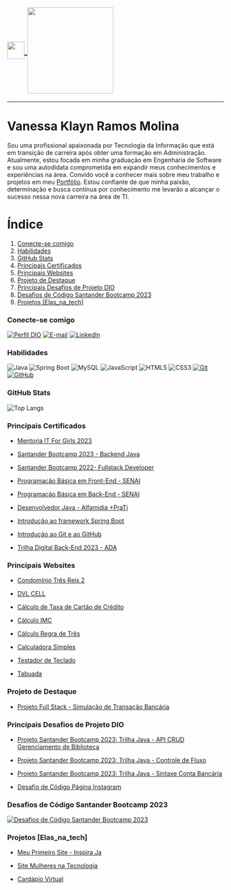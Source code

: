 <h1>
    <a href="https://klaynmolina.com.br/">
     <img width="40px" align="center" src="https://drive.google.com/uc?export=view&id=1sL2IzjwlEgUm0BXgcTk9_ZKHS1VDUYdA">
     <img width="200px" align="center" src="https://drive.google.com/uc?export=view&id=1t7QrM4VtUR17i2Bs5ObB5Xfivbs8tGQP">
    </a>
</h1>

---

# Vanessa Klayn Ramos Molina
Sou uma profissional apaixonada por Tecnologia da Informação que está em transição de carreira após obter uma formação em Administração. 
Atualmente, estou focada em minha graduação em Engenharia de Software e sou uma autodidata comprometida em expandir meus conhecimentos e experiências na área. 
Convido você a conhecer mais sobre meu trabalho e projetos em meu [Portfólio](https://klaynmolina.com.br/). 
Estou confiante de que minha paixão, determinação e busca contínua por conhecimento me levarão a alcançar o sucesso nessa nova carreira na área de TI.

# Índice 
1. [Conecte-se comigo](https://github.com/klaynmolina#conecte-se-comigo)
2. [Habilidades](https://github.com/klaynmolina#habilidades)
3. [GitHub Stats](https://github.com/klaynmolina#github-stats)
4. [Principais Certificados](https://github.com/klaynmolina#principais-certificados)
5. [Principais Websites](https://github.com/klaynmolina#principais-websites)
6. [Projeto de Destaque](https://github.com/klaynmolina/SimulacaoBancaria)
7. [Principais Desafios de Projeto DIO](https://github.com/klaynmolina#principais-desafios-de-projeto-dio)
8. [Desafios de Código Santander Bootcamp 2023](https://github.com/klaynmolina#desafios-de-c%C3%B3digo-santander-bootcamp-2023)
9. [Projetos [Elas_na_tech]](https://github.com/klaynmolina#projetos-elas_na_tech) 

### Conecte-se comigo
[![Perfil DIO](https://img.shields.io/badge/-Meu%20Perfil%20na%20DIO-30A3DC?style=for-the-badge)](https://www.dio.me/users/vanessakrmolina/)
[![E-mail](https://img.shields.io/badge/-Email-000?style=for-the-badge&logo=microsoft-outlook&logoColor=E94D5F)](mailto:vanessakrmolina@hotmail.com)
[![LinkedIn](https://img.shields.io/badge/-LinkedIn-000?style=for-the-badge&logo=linkedin&logoColor=30A3DC)](https://www.linkedin.com/in/vanessakrmolina/)


### Habilidades
![Java](https://img.shields.io/badge/Java-000?style=for-the-badge&logo=java&logoColor=30A3DC)
![Spring Boot](https://img.shields.io/badge/Spring%20Boot-000?style=for-the-badge&logo=spring&logoColor=30A3DC)
![MySQL](https://img.shields.io/badge/MySQL-000?style=for-the-badge&logo=mysql&logoColor=30A3DC)
![JavaScript](https://img.shields.io/badge/JavaScript-000?style=for-the-badge&logo=javascript&logoColor=30A3DC)
![HTML5](https://img.shields.io/badge/HTML%205-000?style=for-the-badge&logo=html5&logoColor=30A3DC)
![CSS3](https://img.shields.io/badge/CSS%203-000?style=for-the-badge&logo=css3&logoColor=30A3DC)
[![Git](https://img.shields.io/badge/Git-000?style=for-the-badge&logo=git&logoColor=E94D5F)](https://git-scm.com/doc)
[![GitHub](https://img.shields.io/badge/GitHub-000?style=for-the-badge&logo=github&logoColor=30A3DC)](https://github.com/klaynmolina)


### GitHub Stats
![Top Langs](https://github-readme-stats-git-masterrstaa-rickstaa.vercel.app/api/top-langs/?username=klaynmolina&layout=compact&bg_color=000&border_color=30A3DC&title_color=E94D5F&text_color=FFF)


### Principais Certificados
- [Mentoria IT For Girls 2023](https://drive.google.com/file/d/1CNmzg-714LAijm2DOMQyhyDk30CzXIEm/view?usp=sharing)
  
- [Santander Bootcamp 2023 - Backend Java](https://drive.google.com/file/d/1Wow5pTzUIgmnHGboud3VmRiRZrouGByc/view?usp=sharing)
  
- [Santander Bootcamp 2022- Fullstack Developer](https://drive.google.com/file/d/1pe5UpEX8l4nqoV6HXsMGW8zqE7KaqYj0/view?usp=sharing)
  
- [Programação Básica em Front-End - SENAI](https://drive.google.com/file/d/1ySxxmBcY-yJM0wZ0rLPdcrXIaBv8hSHY/view?usp=sharing)
  
- [Programação Básica em Back-End - SENAI](https://drive.google.com/file/d/1Ba4cm9AK1CctOsTGtO4NhpHlJWWaAHXg/view?usp=sharing)
  
- [Desenvolvedor Java - Alfamidia +PraTi](https://drive.google.com/file/d/17IfxctXsAQ-HUIggwXqHzZnz2as2XIQQ/view?usp=sharing)
  
- [Introdução ao framework Spring Boot](https://drive.google.com/file/d/1bK2Evn7XiDYVwPhYNw5S0QFRzmtwgRS3/view?usp=sharing)
  
- [Introdução ao Git e ao GitHub](https://drive.google.com/file/d/1HmJQM6v98v6YCHmbu84y7vZKx8g4YQF4/view?usp=sharing)
  
- [Trilha Digital Back-End 2023 - ADA](https://drive.google.com/file/d/1rgupplq2yCiQLNGSpJKPxermJFfhpZ9X/view?usp=sharing)
  

### Principais Websites
- [Condomínio Três Reis 2](https://www.3reis2.com.br/)

- [DVL CELL](https://www.dvlcell.com.br/)

- [Cálculo de Taxa de Cartão de Crédito](https://klaynmolina.com.br/projetos/calculo-taxa-cartao/)

- [Cálculo IMC](https://klaynmolina.com.br/projetos/calculo-imc/)

- [Cálculo Regra de Três](https://klaynmolina.com.br/projetos/regra-tres/)

- [Calculadora Simples](https://klaynmolina.com.br/projetos/calculadora-simples/)

- [Testador de Teclado](https://klaynmolina.com.br/projetos/testador-teclado/completo.html)

- [Tabuada](https://www.klaynmolina.com.br/projetos/tabuada/)


### Projeto de Destaque
- [Projeto Full Stack - Simulação de Transação Bancária](https://github.com/klaynmolina/SimulacaoBancaria)


### Principais Desafios de Projeto DIO
- [Projeto Santander Bootcamp 2023: Trilha Java - API CRUD Gerenciamento de Biblioteca](https://github.com/klaynmolina/Biblioteca)

- [Projeto Santander Bootcamp 2023: Trilha Java - Controle de Fluxo](https://github.com/klaynmolina/DesafioControleFluxo)

- [Projeto Santander Bootcamp 2023: Trilha Java - Sintaxe Conta Bancária](https://github.com/klaynmolina/DesafioContaBanco)

- [Desafio de Código Página Instagram](https://github.com/klaynmolina/desafio-codigo-instagram-bootcamp-santander)


### Desafios de Código Santander Bootcamp 2023
[![Desafios de Código Santander Bootcamp 2023](https://github-readme-stats.vercel.app/api/pin/?username=klaynmolina&repo=DesafiosDeCodigoJavaSantanderBootcamp2023&bg_color=000&border_color=30A3DC&show_icons=true&icon_color=30A3DC&title_color=E94D5F&text_color=FFF)](https://github.com/klaynmolina/DesafiosDeCodigoJavaSantanderBootcamp2023)


### Projetos [Elas_na_tech]
- [Meu Primeiro Site - Inspira Ja](https://github.com/klaynmolina/meu-primeiro-site-inspira-ja-elas-na-tech)
  
- [Site Mulheres na Tecnologia](https://github.com/klaynmolina/ElasNaTech_MulheresNaTecnologia)
  
- [Cardápio Virtual](https://github.com/klaynmolina/ElasNaTech_HTML_CSS_Cardapio)
